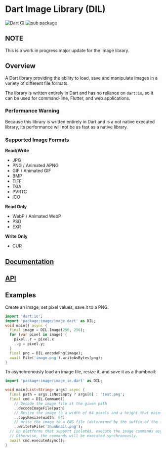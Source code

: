 # Dart Image Library (DIL)
[![Dart CI](https://github.com/brendan-duncan/image/actions/workflows/build.yaml/badge.svg?branch=4.0)](https://github.com/brendan-duncan/image/actions/workflows/build.yaml)
[![pub package](https://img.shields.io/pub/v/image.svg)](https://pub.dev/packages/image)

## NOTE
This is a work in progress major update for the Image library.

## Overview

A Dart library providing the ability to load, save and manipulate images in a variety of different file formats.

The library is written entirely in Dart and has no reliance on `dart:io`, so it can be used for command-line, Flutter, 
and web applications.

### Performance Warning
Because this library is written entirely in Dart and is a not native executed library, its performance
will not be as fast as a native library.

### Supported Image Formats

**Read/Write**

- JPG
- PNG / Animated APNG
- GIF / Animated GIF
- BMP
- TIFF
- TGA
- PVRTC
- ICO

**Read Only**

- WebP / Animated WebP
- PSD
- EXR

**Write Only**

- CUR

## [Documentation](doc/dart_image_library.md)

## [API](doc/api/index.html)

## Examples

Create an image, set pixel values, save it to a PNG.
```dart
import 'dart:io';
import 'package:image/image.dart' as DIL;
void main() async {
  final image = DIL.Image(256, 256);
  for (var pixel in image) {
    pixel..r = pixel.x
    ..g = pixel.y;
  }
  final png = DIL.encodePng(image);
  await File('image.png').writeAsBytes(png);
}
```

To asynchronously load an image file, resize it, and save it as a thumbnail: 
```dart
import 'package:image/image_io.dart' as DIL;

void main(List<String> args) async {
  final path = args.isNotEmpty ? args[0] : 'test.png';
  final cmd = DIL.Command()
    // Decode the image file at the given path
    ..decodeImageFile(path)
    // Resize the image to a width of 64 pixels and a height that maintains the aspect ratio of the original. 
    ..copyResize(width: 64)
    // Write the image to a PNG file (determined by the suffix of the file path). 
    ..writeToFile('thumbnail.png');
  // On platforms that support Isolates, execute the image commands asynchronously on an isolate thread.
  // Otherwise, the commands will be executed synchronously.
  await cmd.executeAsync();
}
```
